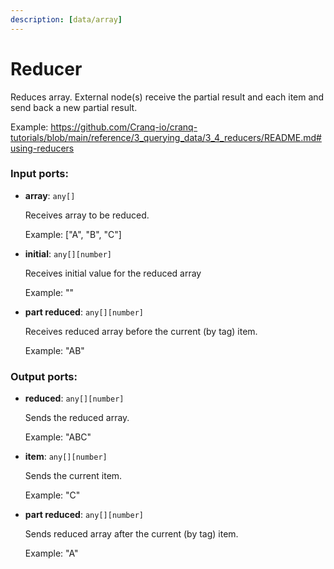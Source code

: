 ```yaml
---
description: [data/array]
---
```


# Reducer

Reduces array. External node(s) receive the partial result and each item and send back a new partial result.

Example:
https://github.com/Cranq-io/cranq-tutorials/blob/main/reference/3_querying_data/3_4_reducers/README.md#using-reducers

### Input ports:

* __array__: ` any[] `

    Receives array to be reduced.
    
    Example:
    ["A", "B", "C"]


* __initial__: ` any[][number] `

    Receives initial value for the reduced array
    
    Example:
    ""


* __part reduced__: ` any[][number] `

    Receives reduced array before the current (by tag) item.
    
    Example:
    "AB"

### Output ports:

* __reduced__: ` any[][number] `

    Sends the reduced array.
    
    Example:
    "ABC"


* __item__: ` any[][number] `

    Sends the current item.
    
    Example:
    "C"


* __part reduced__: ` any[][number] `

    Sends reduced array after the current (by tag) item.
    
    Example:
    "A"

